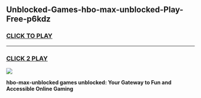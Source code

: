
## Unblocked-Games-hbo-max-unblocked-Play-Free-p6kdz
<h3>
<a href="https://premium76.site?title=hbo-max-unblocked&ref=12A">CLICK TO PLAY</a></h3>
<hr>

<h3>
<a href="https://premium76.site?title=hbo-max-unblocked&ref=12A">CLICK 2 PLAY</a>
  
</h3>

<a href="https://premium76.site?title=hbo-max-unblocked&ref=12A"><img src="https://clearcache.store/games.png"></a>


**hbo-max-unblocked games unblocked: Your Gateway to Fun and Accessible Online Gaming**
